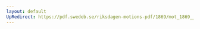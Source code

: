 ```yaml
---
layout: default
UpRedirect: https://pdf.swedeb.se/riksdagen-motions-pdf/1869/mot_1869__ak__00233/mot_1869__ak__00233_002.pdf
---
```

